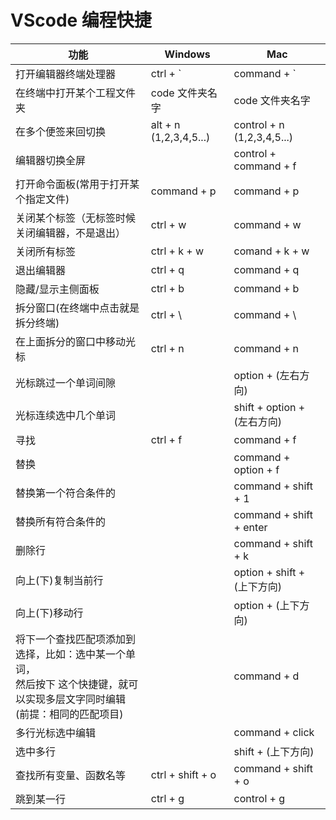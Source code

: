 # VScode 编程快捷

| 功能                       | Windows                | Mac                       |
| -------------------------- | ---------------------- | ------------------------- |
| 打开编辑器终端处理器       | ctrl + `               | command + `               ||
| 在终端中打开某个工程文件夹 | code 文件夹名字        | code 文件夹名字           |
| 在多个便签来回切换         | alt + n (1,2,3,4,5...) | control + n (1,2,3,4,5...) |
| 编辑器切换全屏 |                        | control + command + f |
| 打开命令面板(常用于打开某个指定文件) | command + p | command + p |
| 关闭某个标签（无标签时候关闭编辑器，不是退出） | ctrl + w | command + w |
| 关闭所有标签 | ctrl + k + w | comand + k + w |
| 退出编辑器 | ctrl + q | command + q |
| 隐藏/显示主侧面板 | ctrl + b | command + b |
| 拆分窗口(在终端中点击就是拆分终端) | ctrl + \ | command + \ |
| 在上面拆分的窗口中移动光标 | ctrl + n | command + n |
| 光标跳过一个单词间隙 |                        | option + (左右方向) |
| 光标连续选中几个单词 |                        | shift + option + (左右方向) |
| 寻找 | ctrl + f | command + f |
| 替换 |  | command + option + f |
| 替换第一个符合条件的 |  | command + shift + 1 |
| 替换所有符合条件的 |  | command + shift + enter |
| 删除行 |  | command + shift + k |
| 向上(下)复制当前行 |  | option + shift + (上下方向) |
| 向上(下)移动行 |  | option + (上下方向) |
| 将下一个查找匹配项添加到选择，比如：选中某一个单词，<br />然后按下 这个快捷键，就可以实现多层文字同时编辑<br />(前提：相同的匹配项目) |  | command + d |
| 多行光标选中编辑 |  | command + click |
| 选中多行 |  | shift + (上下方向) |
| 查找所有变量、函数名等 | ctrl + shift + o | command + shift + o |
| 跳到某一行 | ctrl + g | control + g |

